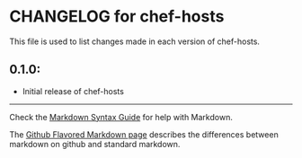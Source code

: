 # CHANGELOG for chef-hosts

This file is used to list changes made in each version of chef-hosts.

## 0.1.0:

* Initial release of chef-hosts

- - -
Check the [Markdown Syntax Guide](http://daringfireball.net/projects/markdown/syntax) for help with Markdown.

The [Github Flavored Markdown page](http://github.github.com/github-flavored-markdown/) describes the differences between markdown on github and standard markdown.
